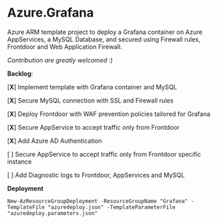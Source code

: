 # Azure.Grafana

Azure ARM template project to deploy a Grafana container on Azure AppServices, a MySQL Database, and secured using Firewall rules, Frontdoor and Web Application Firewall.

*Contribution are greatly welcomed* :)

**Backlog**:

[**X**] Implement template with Grafana container and MySQL

[**X**] Secure MySQL connection with SSL and Firewall rules

[**X**] Deploy Frontdoor with WAF prevention policies tailored for Grafana

[**X**] Secure AppService to accept traffic only from Frontdoor

[**X**] Add Azure AD Authentication

[ ] Secure AppService to accept traffic only from Frontdoor specific instance

[ ] Add Diagnostic logs to Frontdoor, AppServices and MySQL

**Deployment**
```
New-AzResourceGroupDeployment -ResourceGroupName "Grafana" -TemplateFile "azuredeploy.json" -TemplateParameterFile "azuredeploy.parameters.json"
```